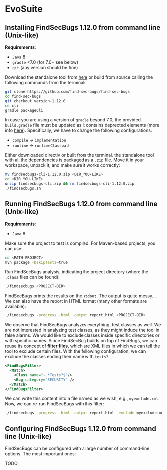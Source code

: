 # EvoSuite

## Installing FindSecBugs 1.12.0 from command line (Unix-like)

**Requirements**:

- `Java` 8
- `gradle` <7.0 (for 7.0+ see below)
- `git` (any version should be fine)

Download the standalone tool from [here](https://github.com/find-sec-bugs/find-sec-bugs/releases/tag/version-1.12.0) or build from source calling the following commands from the terminal:

```sh
git clone https://github.com/find-sec-bugs/find-sec-bugs
cd find-sec-bugs
git checkout version-1.12.0
cd cli
gradle packageCli
```

In case you are using a version of `gradle` beyond 7.0, the provided `build.gradle` file must be updated as it contains deprected elements (more info [here](https://stackoverflow.com/questions/23796404/could-not-find-method-compile-for-arguments-gradle)). Specifically, we have to change the following configurations:
  - `compile` -> `implementation`
  - `runtime` -> `runtimeClasspath`

Either downloaded directly or built from the terminal, the standalone tool with all the dependencies is packaged as a `.zip` file. Move it in your workspace, unpack it, and make sure it works correctly:

```sh
mv findsecbugs-cli-1.12.0.zip <DIR_YOU-LIKE>
cd <DIR_YOU-LIKE>
unzip findsecbugs-cli.zip && rm findsecbugs-cli-1.12.0.zip
./findsecbugs.sh
```

## Running FindSecBugs 1.12.0 from command line (Unix-like)

**Requirements**:

- `Java` 8

Make sure the project to test is compiled. For Maven-based projects, you can use:

```sh
cd <PATH-PROJECT>
mvn package -DskipTests=true
```

Run FindSecBugs analysis, indicating the project directory (where the `.class` files can be found):

```sh
./findsecbugs <PROJECT-DIR>
```

FindSecBugs prints the results on the `stdout`. The output is quite messy... We can also have the report in HTML format (many other formats are available):

```sh
./findsecbugs -progress -html -output report.html <PROJECT-DIR>
```

We observe that FindSecBugs analyzes everything, test classes as well. We are not interested in analyzing test classes, as they might induce the tool in false alarms. We would like to exclude classes inside specific directories or with specific names. Since FindSecBug builds on top of FindBugs, we can reuse its concept of [**filter files**](https://findbugs.sourceforge.net/manual/filter.html), which are XML files in which we can tell the tool to exclude certain files. With the following configuration, we can exclude the classes ending their name with `tests?`. 

```xml
<FindBugsFilter>
  <Match>
    <Class name="~.*Tests?$"/>
    <Bug category="SECURITY" />
  </Match>
</FindBugsFilter>
```

We can write this content into a file named as we wish, e.g., `myexclude.xml`. Now, we can re-run FindSecBugs with this filter:

```sh
./findsecbugs -progress -html -output report.html -exclude myexclude.xml <PROJECT-DIR>
```

## Configuring FindSecBugs 1.12.0 from command line (Unix-like)

FindSecBugs can be configured with a large number of command-line options. The most important ones:

TODO 